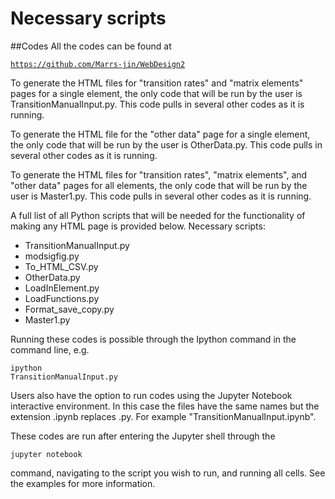 # Necessary scripts

##Codes
All the codes can be found at <pre><code><a href="https://github.com/Marrs-jin/WebDesign2" target="_blank">https://github.com/Marrs-jin/WebDesign2</a></pre></code>

To generate the HTML files for "transition rates" and "matrix elements" pages for a single element, the only code that will be run by the user is TransitionManualInput.py. This code pulls in several other codes as it is running.

To generate the HTML file for the "other data" page for a single element, the only code that will be run by the user is OtherData.py. This code pulls in several other codes as it is running.

To generate the HTML files for "transition rates", "matrix elements", and "other data" pages for all elements, the only code that will be run by the user is Master1.py. This code pulls in several other codes as it is running.

A full list of all Python scripts that will be needed for the functionality of making any HTML page is provided below.
Necessary scripts:
<ul>
<li>TransitionManualInput.py</li>
<li>modsigfig.py</li>
<li>To_HTML_CSV.py</li>
<li>OtherData.py</li>
<li>LoadInElement.py</li>
<li>LoadFunctions.py</li>
<li>Format_save_copy.py</li>
<li>Master1.py</li>
</ul>

Running these codes is possible through the Ipython command in the command line, e.g. <pre><code>ipython TransitionManualInput.py</pre></code>  

Users also have the option to run codes using the Jupyter Notebook interactive environment. In this case the files have the same names but the extension .ipynb replaces .py. For example
"TransitionManualInput.ipynb".

These codes are run after entering the Jupyter shell through the <pre><code>jupyter notebook</pre></code>  command, navigating to the script you wish to run, and running all cells. See the examples
for more information.
